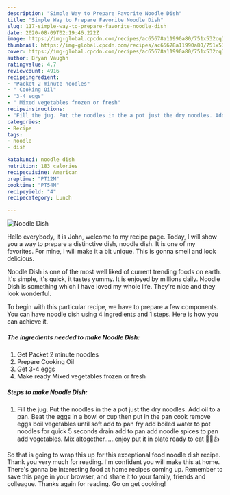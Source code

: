 ```yaml
---
description: "Simple Way to Prepare Favorite Noodle Dish"
title: "Simple Way to Prepare Favorite Noodle Dish"
slug: 117-simple-way-to-prepare-favorite-noodle-dish
date: 2020-08-09T02:19:46.222Z
image: https://img-global.cpcdn.com/recipes/ac65678a11990a80/751x532cq70/noodle-dish-recipe-main-photo.jpg
thumbnail: https://img-global.cpcdn.com/recipes/ac65678a11990a80/751x532cq70/noodle-dish-recipe-main-photo.jpg
cover: https://img-global.cpcdn.com/recipes/ac65678a11990a80/751x532cq70/noodle-dish-recipe-main-photo.jpg
author: Bryan Vaughn
ratingvalue: 4.7
reviewcount: 4916
recipeingredient:
- "Packet 2 minute noodles"
- " Cooking Oil"
- "3-4 eggs"
- " Mixed vegetables frozen or fresh"
recipeinstructions:
- "Fill the jug. Put the noodles in the a pot just the dry noodles. Add oil to a pan. Beat the eggs in a bowl or cup then put in the pan cook remove eggs boil vegetables until soft add to pan fry add boiled water to pot noodles for quick 5 seconds drain add to pan add noodle spices to pan add vegetables. Mix altogether......enjoy put it in plate ready to eat 🍲😎👍"
categories:
- Recipe
tags:
- noodle
- dish

katakunci: noodle dish 
nutrition: 183 calories
recipecuisine: American
preptime: "PT12M"
cooktime: "PT54M"
recipeyield: "4"
recipecategory: Lunch

---
```



![Noodle Dish](https://img-global.cpcdn.com/recipes/ac65678a11990a80/751x532cq70/noodle-dish-recipe-main-photo.jpg)

Hello everybody, it is John, welcome to my recipe page. Today, I will show you a way to prepare a distinctive dish, noodle dish. It is one of my favorites. For mine, I will make it a bit unique. This is gonna smell and look delicious.



Noodle Dish is one of the most well liked of current trending foods on earth. It's simple, it's quick, it tastes yummy. It is enjoyed by millions daily. Noodle Dish is something which I have loved my whole life. They're nice and they look wonderful.


To begin with this particular recipe, we have to prepare a few components. You can have noodle dish using 4 ingredients and 1 steps. Here is how you can achieve it.

<!--inarticleads1-->

##### The ingredients needed to make Noodle Dish:

1. Get Packet 2 minute noodles
1. Prepare  Cooking Oil
1. Get 3-4 eggs
1. Make ready  Mixed vegetables frozen or fresh




<!--inarticleads2-->

##### Steps to make Noodle Dish:

1. Fill the jug. Put the noodles in the a pot just the dry noodles. Add oil to a pan. Beat the eggs in a bowl or cup then put in the pan cook remove eggs boil vegetables until soft add to pan fry add boiled water to pot noodles for quick 5 seconds drain add to pan add noodle spices to pan add vegetables. Mix altogether......enjoy put it in plate ready to eat 🍲😎👍




So that is going to wrap this up for this exceptional food noodle dish recipe. Thank you very much for reading. I'm confident you will make this at home. There's gonna be interesting food at home recipes coming up. Remember to save this page in your browser, and share it to your family, friends and colleague. Thanks again for reading. Go on get cooking!
